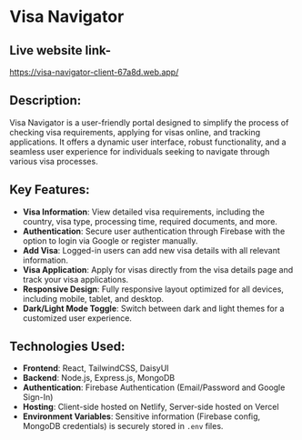# Visa Navigator
## Live website link- 
https://visa-navigator-client-67a8d.web.app/


## Description:
Visa Navigator is a user-friendly portal designed to simplify the process of checking visa requirements, applying for visas online, and tracking applications. It offers a dynamic user interface, robust functionality, and a seamless user experience for individuals seeking to navigate through various visa processes.

## Key Features:
- **Visa Information**: View detailed visa requirements, including the country, visa type, processing time, required documents, and more.
- **Authentication**: Secure user authentication through Firebase with the option to login via Google or register manually.
- **Add Visa**: Logged-in users can add new visa details with all relevant information.
- **Visa Application**: Apply for visas directly from the visa details page and track your visa applications.
- **Responsive Design**: Fully responsive layout optimized for all devices, including mobile, tablet, and desktop.
- **Dark/Light Mode Toggle**: Switch between dark and light themes for a customized user experience.

## Technologies Used:
- **Frontend**: React, TailwindCSS, DaisyUI
- **Backend**: Node.js, Express.js, MongoDB
- **Authentication**: Firebase Authentication (Email/Password and Google Sign-In)
- **Hosting**: Client-side hosted on Netlify, Server-side hosted on Vercel
- **Environment Variables**: Sensitive information (Firebase config, MongoDB credentials) is securely stored in `.env` files.
